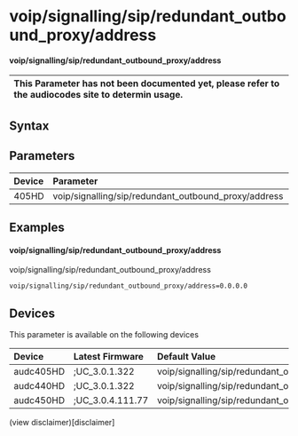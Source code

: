 ﻿---
description: voip/signalling/sip/redundant_outbound_proxy/address
search: false
---

# voip/signalling/sip/redundant_outbound_proxy/address

#### voip/signalling/sip/redundant_outbound_proxy/address


| This Parameter has not been documented yet, please refer to the audiocodes site to determin usage.  | 
| :--- |

## Syntax

## Parameters
|Device|Parameter|value|Description|
|:---|:---|:---|:---|
| 405HD | voip/signalling/sip/redundant_outbound_proxy/address |  |  |

## Examples
#### voip/signalling/sip/redundant_outbound_proxy/address

voip/signalling/sip/redundant_outbound_proxy/address

```
voip/signalling/sip/redundant_outbound_proxy/address=0.0.0.0
```

## Devices
This parameter is available on the following devices

| Device | Latest Firmware | Default Value |
|:---|:---|:---|
| audc405HD | ;UC_3.0.1.322 | voip/signalling/sip/redundant_outbound_proxy/address=0.0.0.0 
| audc440HD | ;UC_3.0.1.322 | voip/signalling/sip/redundant_outbound_proxy/address=0.0.0.0 
| audc450HD | ;UC_3.0.4.111.77 | voip/signalling/sip/redundant_outbound_proxy/address=0.0.0.0 

(view disclaimer)[disclaimer]
